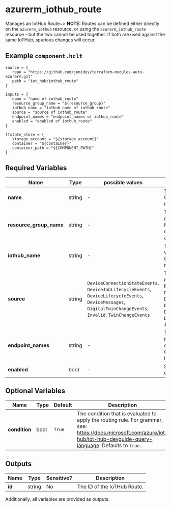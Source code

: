 # azurerm_iothub_route

Manages an IotHub Route~> **NOTE:** Routes can be defined either directly on the `azurerm_iothub` resource, or using the `azurerm_iothub_route` resource - but the two cannot be used together. If both are used against the same IoTHub, spurious changes will occur.

## Example `component.hclt`

```hcl
source = {
   repo = "https://github.com/jumidev/terraform-modules-auto-azurerm.git" 
   path = "iot_hub/iothub_route" 
}

inputs = {
   name = "name of iothub_route" 
   resource_group_name = "${resource_group}" 
   iothub_name = "iothub_name of iothub_route" 
   source = "source of iothub_route" 
   endpoint_names = "endpoint_names of iothub_route" 
   enabled = "enabled of iothub_route" 
}

tfstate_store = {
   storage_account = "${storage_account}" 
   container = "${container}" 
   container_path = "${COMPONENT_PATH}" 
}

```

## Required Variables

| Name | Type |  possible values |  Description |
| ---- | --------- |  ----------- | ----------- |
| **name** | string |  -  |  The name of the route. Changing this forces a new resource to be created. | 
| **resource_group_name** | string |  -  |  The name of the resource group under which the IotHub Route resource has to be created. Changing this forces a new resource to be created. | 
| **iothub_name** | string |  -  |  The name of the IoTHub to which this Route belongs. Changing this forces a new resource to be created. | 
| **source** | string |  `DeviceConnectionStateEvents`, `DeviceJobLifecycleEvents`, `DeviceLifecycleEvents`, `DeviceMessages`, `DigitalTwinChangeEvents`, `Invalid`, `TwinChangeEvents`  |  The source that the routing rule is to be applied to. Possible values include: `DeviceConnectionStateEvents`, `DeviceJobLifecycleEvents`, `DeviceLifecycleEvents`, `DeviceMessages`, `DigitalTwinChangeEvents`, `Invalid`, `TwinChangeEvents`. | 
| **endpoint_names** | string |  -  |  The list of endpoints to which messages that satisfy the condition are routed. Currently only one endpoint is allowed. | 
| **enabled** | bool |  -  |  Specifies whether a route is enabled. | 

## Optional Variables

| Name | Type |  Default  |  Description |
| ---- | --------- |  ----------- | ----------- |
| **condition** | bool |  `True`  |  The condition that is evaluated to apply the routing rule. For grammar, see: <https://docs.microsoft.com/azure/iot-hub/iot-hub-devguide-query-language>. Defaults to `true`. | 



## Outputs

| Name | Type | Sensitive? | Description |
| ---- | ---- | --------- | --------- |
| **id** | string | No  | The ID of the IoTHub Route. | 

Additionally, all variables are provided as outputs.
